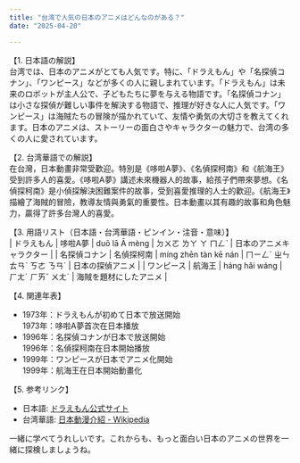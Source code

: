 ```yaml
---
title: "台湾で人気の日本のアニメはどんなのがある？"
date: "2025-04-20"

---
```


【1. 日本語の解説】  
台湾では、日本のアニメがとても人気です。特に、「ドラえもん」や「名探偵コナン」、「ワンピース」などが多くの人に親しまれています。「ドラえもん」は未来のロボットが主人公で、子どもたちに夢を与える物語です。「名探偵コナン」は小さな探偵が難しい事件を解決する物語で、推理が好きな人に人気です。「ワンピース」は海賊たちの冒険が描かれていて、友情や勇気の大切さを教えてくれます。日本のアニメは、ストーリーの面白さやキャラクターの魅力で、台湾の多くの人に愛されています。

【2. 台湾華語での解説】  
在台灣，日本動畫非常受歡迎。特別是《哆啦A夢》、《名偵探柯南》和《航海王》受到許多人的喜愛。《哆啦A夢》講述未來機器人的故事，給孩子們帶來夢想。《名偵探柯南》是小偵探解決困難案件的故事，受到喜愛推理的人士的歡迎。《航海王》描繪了海賊的冒險，教導友情與勇氣的重要性。日本動畫以其有趣的故事和角色魅力，贏得了許多台灣人的喜愛。

【3. 用語リスト（日本語・台湾華語・ピンイン・注音・意味）】  
| ドラえもん | 哆啦A夢 | duō lā Ā mèng | ㄉㄨㄛ ㄌㄚ ㄚ ㄇㄥˋ | 日本のアニメキャラクター |
| 名探偵コナン | 名偵探柯南 | míng zhēn tàn kē nán | ㄇㄧㄥˊ ㄓㄣ ㄊㄢˋ ㄎㄜ ㄋㄢˊ | 日本の探偵アニメ |
| ワンピース | 航海王 | háng hǎi wáng | ㄏㄤˊ ㄏㄞˇ ㄨㄤˊ | 海賊を題材にしたアニメ |

【4. 関連年表】  
- 1973年：ドラえもんが初めて日本で放送開始  
  1973年：哆啦A夢首次在日本播放  
- 1996年：名探偵コナンが日本で放送開始  
  1996年：名偵探柯南在日本開始播放  
- 1999年：ワンピースが日本でアニメ化開始  
  1999年：航海王在日本開始動畫化  

【5. 参考リンク】  
- 日本語: [ドラえもん公式サイト](https://dora-world.com/)  
- 台湾華語: [日本動漫介紹 - Wikipedia](https://zh.wikipedia.org/wiki/%E6%97%A5%E6%9C%AC%E5%8B%95%E6%BC%AB)

一緒に学べてうれしいです。これからも、もっと面白い日本のアニメの世界を一緒に探検しましょうね。
